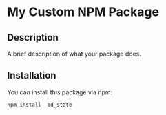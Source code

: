 # My Custom NPM Package

## Description

A brief description of what your package does.

## Installation

You can install this package via npm:

```bash
npm install  bd_state